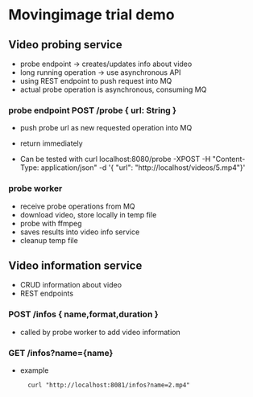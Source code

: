 # Movingimage trial demo

## Video probing service

* probe endpoint -> creates/updates info about video
* long running operation -> use asynchronous API
* using REST endpoint to push request into MQ
* actual probe operation is asynchronous, consuming MQ

### probe endpoint POST /probe { url: String }
* push probe url as new requested operation into MQ
* return immediately

* Can be tested with
		curl localhost:8080/probe -XPOST -H "Content-Type: application/json" -d '{ "url": "http://localhost/videos/5.mp4"}'


### probe worker
* receive probe operations from MQ
* download video, store locally in temp file
* probe with ffmpeg
* saves results into video info service
* cleanup temp file

## Video information service

* CRUD information about video
* REST endpoints

### POST /infos { name,format,duration }
* called by probe worker to add video information

### GET /infos?name={name}

* example

		curl "http://localhost:8081/infos?name=2.mp4"


